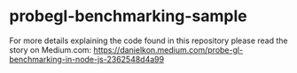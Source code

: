# probegl-benchmarking-sample

For more details explaining the code found in this repository please read the story on Medium.com: https://danielkon.medium.com/probe-gl-benchmarking-in-node-js-2362548d4a99